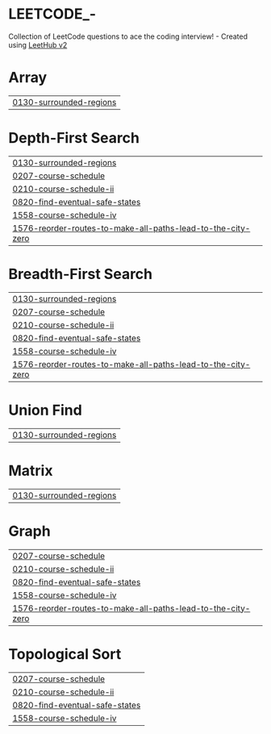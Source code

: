 # LEETCODE_-
Collection of LeetCode questions to ace the coding interview! - Created using [LeetHub v2](https://github.com/arunbhardwaj/LeetHub-2.0)


# Array
|  |
| ------- |
| [0130-surrounded-regions](https://github.com/MVARUNREDDY8203/LEETCODE_-/tree/master/0130-surrounded-regions) |
# Depth-First Search
|  |
| ------- |
| [0130-surrounded-regions](https://github.com/MVARUNREDDY8203/LEETCODE_-/tree/master/0130-surrounded-regions) |
| [0207-course-schedule](https://github.com/MVARUNREDDY8203/LEETCODE_-/tree/master/0207-course-schedule) |
| [0210-course-schedule-ii](https://github.com/MVARUNREDDY8203/LEETCODE_-/tree/master/0210-course-schedule-ii) |
| [0820-find-eventual-safe-states](https://github.com/MVARUNREDDY8203/LEETCODE_-/tree/master/0820-find-eventual-safe-states) |
| [1558-course-schedule-iv](https://github.com/MVARUNREDDY8203/LEETCODE_-/tree/master/1558-course-schedule-iv) |
| [1576-reorder-routes-to-make-all-paths-lead-to-the-city-zero](https://github.com/MVARUNREDDY8203/LEETCODE_-/tree/master/1576-reorder-routes-to-make-all-paths-lead-to-the-city-zero) |
# Breadth-First Search
|  |
| ------- |
| [0130-surrounded-regions](https://github.com/MVARUNREDDY8203/LEETCODE_-/tree/master/0130-surrounded-regions) |
| [0207-course-schedule](https://github.com/MVARUNREDDY8203/LEETCODE_-/tree/master/0207-course-schedule) |
| [0210-course-schedule-ii](https://github.com/MVARUNREDDY8203/LEETCODE_-/tree/master/0210-course-schedule-ii) |
| [0820-find-eventual-safe-states](https://github.com/MVARUNREDDY8203/LEETCODE_-/tree/master/0820-find-eventual-safe-states) |
| [1558-course-schedule-iv](https://github.com/MVARUNREDDY8203/LEETCODE_-/tree/master/1558-course-schedule-iv) |
| [1576-reorder-routes-to-make-all-paths-lead-to-the-city-zero](https://github.com/MVARUNREDDY8203/LEETCODE_-/tree/master/1576-reorder-routes-to-make-all-paths-lead-to-the-city-zero) |
# Union Find
|  |
| ------- |
| [0130-surrounded-regions](https://github.com/MVARUNREDDY8203/LEETCODE_-/tree/master/0130-surrounded-regions) |
# Matrix
|  |
| ------- |
| [0130-surrounded-regions](https://github.com/MVARUNREDDY8203/LEETCODE_-/tree/master/0130-surrounded-regions) |
# Graph
|  |
| ------- |
| [0207-course-schedule](https://github.com/MVARUNREDDY8203/LEETCODE_-/tree/master/0207-course-schedule) |
| [0210-course-schedule-ii](https://github.com/MVARUNREDDY8203/LEETCODE_-/tree/master/0210-course-schedule-ii) |
| [0820-find-eventual-safe-states](https://github.com/MVARUNREDDY8203/LEETCODE_-/tree/master/0820-find-eventual-safe-states) |
| [1558-course-schedule-iv](https://github.com/MVARUNREDDY8203/LEETCODE_-/tree/master/1558-course-schedule-iv) |
| [1576-reorder-routes-to-make-all-paths-lead-to-the-city-zero](https://github.com/MVARUNREDDY8203/LEETCODE_-/tree/master/1576-reorder-routes-to-make-all-paths-lead-to-the-city-zero) |
# Topological Sort
|  |
| ------- |
| [0207-course-schedule](https://github.com/MVARUNREDDY8203/LEETCODE_-/tree/master/0207-course-schedule) |
| [0210-course-schedule-ii](https://github.com/MVARUNREDDY8203/LEETCODE_-/tree/master/0210-course-schedule-ii) |
| [0820-find-eventual-safe-states](https://github.com/MVARUNREDDY8203/LEETCODE_-/tree/master/0820-find-eventual-safe-states) |
| [1558-course-schedule-iv](https://github.com/MVARUNREDDY8203/LEETCODE_-/tree/master/1558-course-schedule-iv) |
